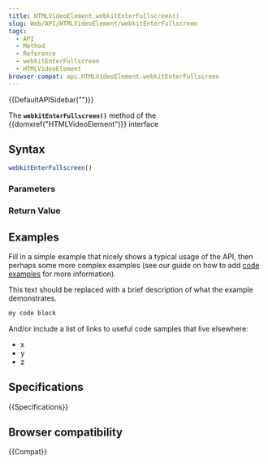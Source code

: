 ```yaml
---
title: HTMLVideoElement.webkitEnterFullscreen()
slug: Web/API/HTMLVideoElement/webkitEnterFullscreen
tags:
  - API
  - Method
  - Reference
  - webkitEnterFullscreen
  - HTMLVideoElement
browser-compat: api.HTMLVideoElement.webkitEnterFullscreen
---
```

{{DefaultAPISidebar("")}}

The **`webkitEnterFullscreen()`** method of the {{domxref("HTMLVideoElement")}} interface 

## Syntax

```js
webkitEnterFullscreen()
```

### Parameters



### Return Value



## Examples

Fill in a simple example that nicely shows a typical usage of the API, then perhaps some more complex examples (see our guide on how to add [code examples](/en-US/docs/MDN/Contribute/Structures/Code_examples) for more information).

This text should be replaced with a brief description of what the example demonstrates.

```js
my code block
```

And/or include a list of links to useful code samples that live elsewhere:

*   x
*   y
*   z

## Specifications

{{Specifications}}

## Browser compatibility

{{Compat}}

